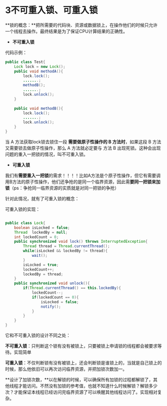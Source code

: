 # 3不可重入锁、可重入锁

**锁的概念：**把所需要的代码块、资源或数据锁上，在操作他们的时候只允许一个线程去操作。最终结果是为了保证CPU计算结果的正确性。

- **不可重入锁**

代码示例：

```java
public class Test{
    Lock lock = new Lock();
    public void methodA(){
        lock.lock();
        .......;
        methodB();
        .......;
        lock.unlock();
    }
    
    public void methodB(){
        lock.lock();
        .......;
        lock.unlock();
    }
}
```

当 A 方法获取lock锁去锁住一段 **需要做原子性操作的 B 方法时**，如果这段 B 方法又需要锁去做原子性操作，那么 A 方法就必定要与 方法 B 出现死锁。这种会出现问题的重入一把锁的情况，叫不可重入锁。

- **可重入锁**

我们有**需要重入一把锁**的需求！！！！比如A方法是个原子性操作，但它有需要调用B方法的原子性操作，他们还争抢的是同一个临界资源，因此需**要同一把锁来加锁**（ps：争抢同一临界资源的实质就是对同一把锁的争抢）

针对此情况，就有了可重入锁的概念：

可重入锁的实现：

```java

public class Lock{
    boolean isLocked = false;
    Thread  lockedBy = null;
    int lockedCount = 0;
    public synchronized void lock() throws InterruptedException{
        Thread thread = Thread.currentThread();
        while(isLocked && lockedBy != thread){
            wait();
        }
        isLocked = true;
        lockedCount++;
        lockedBy = thread;
    }
    public synchronized void unlock(){
        if(Thread.currentThread() == this.lockedBy){
            lockedCount--;
            if(lockedCount == 0){
                isLocked = false;
                notify();
            }
        }
    }
}
```

它和不可重入锁的设计不同之处：

**不可重入锁**：只判断这个锁有没有被锁上，只要被锁上申请锁的线程都会被要求等待。实现简单

**可重入锁**：不仅判断锁有没有被锁上，还会判断锁是谁锁上的，当就是自己锁上的时候，那么他依旧可以再次访问临界资源，并把加锁次数加一。

**设计了加锁次数，**以在解锁的时候，可以确保所有加锁的过程都解锁了，其他线程才能访问。不然没有加锁的参考值，也就不知道什么时候解锁？解锁多少次？才能保证本线程已经访问完临界资源了可以唤醒其他线程访问了。实现相对复杂。

